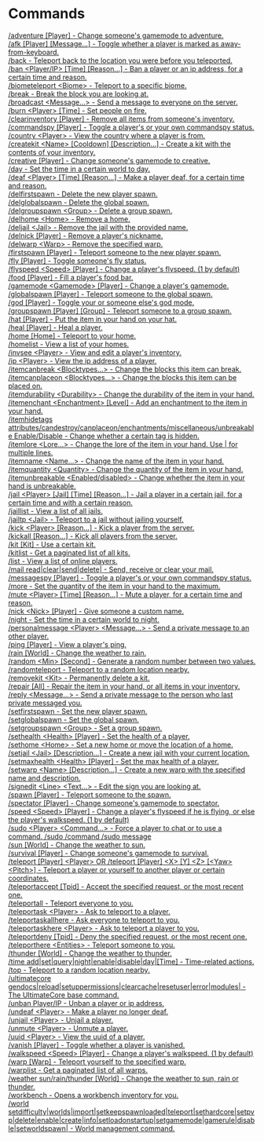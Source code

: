 Commands
====

[/adventure \[Player\] - Change someone's gamemode to adventure.](commands/adventure.md)<br>
[/afk \[Player\] \[Message…\] - Toggle whether a player is marked as away-from-keyboard.](commands/afk.md)<br>
[/back - Teleport back to the location you were before you teleported.](commands/back.md)<br>
[/ban \<Player/IP\> \[Time\] \[Reason…\] - Ban a player or an ip address, for a certain time and reason.](commands/ban.md)<br>
[/biometeleport \<Biome\> - Teleport to a specific biome.](commands/biometeleport.md)<br>
[/break - Break the block you are looking at.](commands/break.md)<br>
[/broadcast \<Message…\> - Send a message to everyone on the server.](commands/broadcast.md)<br>
[/burn \<Player\> \[Time\] - Set people on fire.](commands/burn.md)<br>
[/clearinventory \[Player\] - Remove all items from someone's inventory.](commands/clearinventory.md)<br>
[/commandspy \[Player\] - Toggle a player's or your own commandspy status.](commands/commandspy.md)<br>
[/country \<Player\> - View the country where a player is from.](commands/country.md)<br>
[/createkit \<Name\> \[Cooldown\] \[Description…\] - Create a kit with the contents of your inventory.](commands/createkit.md)<br>
[/creative \[Player\] - Change someone's gamemode to creative.](commands/creative.md)<br>
[/day - Set the time in a certain world to day.](commands/day.md)<br>
[/deaf \<Player\> \[Time\] \[Reason…\] - Make a player deaf, for a certain time and reason.](commands/deaf.md)<br>
[/delfirstspawn - Delete the new player spawn.](commands/delfirstspawn.md)<br>
[/delglobalspawn - Delete the global spawn.](commands/delglobalspawn.md)<br>
[/delgroupspawn \<Group\> - Delete a group spawn.](commands/delgroupspawn.md)<br>
[/delhome \<Home\> - Remove a home.](commands/delhome.md)<br>
[/deljail \<Jail\> - Remove the jail with the provided name.](commands/deljail.md)<br>
[/delnick \[Player\] - Remove a player's nickname.](commands/delnick.md)<br>
[/delwarp \<Warp\> - Remove the specified warp.](commands/delwarp.md)<br>
[/firstspawn \[Player\] - Teleport someone to the new player spawn.](commands/firstspawn.md)<br>
[/fly \[Player\] - Toggle someone's fly status.](commands/fly.md)<br>
[/flyspeed \<Speed\> \[Player\] - Change a player's flyspeed. (1 by default)](commands/flyspeed.md)<br>
[/food \[Player\] - Fill a player's food bar.](commands/food.md)<br>
[/gamemode \<Gamemode\> \[Player\] - Change a player's gamemode.](commands/gamemode.md)<br>
[/globalspawn \[Player\] - Teleport someone to the global spawn.](commands/globalspawn.md)<br>
[/god \[Player\] - Toggle your or someone else's god mode.](commands/god.md)<br>
[/groupspawn \[Player\] \[Group\] - Teleport someone to a group spawn.](commands/groupspawn.md)<br>
[/hat \[Player\] - Put the item in your hand on your hat.](commands/hat.md)<br>
[/heal \[Player\] - Heal a player.](commands/heal.md)<br>
[/home \[Home\] - Teleport to your home.](commands/home.md)<br>
[/homelist - View a list of your homes.](commands/homelist.md)<br>
[/invsee \<Player\> - View and edit a player's inventory.](commands/invsee.md)<br>
[/ip \<Player\> - View the ip address of a player.](commands/ip.md)<br>
[/itemcanbreak \<Blocktypes…\> - Change the blocks this item can break.](commands/itemcanbreak.md)<br>
[/itemcanplaceon \<Blocktypes…\> - Change the blocks this item can be placed on.](commands/itemcanplaceon.md)<br>
[/itemdurability \<Durability\> - Change the durability of the item in your hand.](commands/itemdurability.md)<br>
[/itemenchant \<Enchantment\> \[Level\] - Add an enchantment to the item in your hand.](commands/itemenchant.md)<br>
[/itemhidetags attributes/candestroy/canplaceon/enchantments/miscellaneous/unbreakable Enable/Disable - Change whether a certain tag is hidden.](commands/itemhidetags.md)<br>
[/itemlore \<Lore…\> - Change the lore of the item in your hand. Use | for multiple lines.](commands/itemlore.md)<br>
[/itemname \<Name…\> - Change the name of the item in your hand.](commands/itemname.md)<br>
[/itemquantity \<Quantity\> - Change the quantity of the item in your hand.](commands/itemquantity.md)<br>
[/itemunbreakable \<Enabled/disabled\> - Change whether the item in your hand is unbreakable.](commands/itemunbreakable.md)<br>
[/jail \<Player\> \[Jail\] \[Time\] \[Reason…\] - Jail a player in a certain jail, for a certain time and with a certain reason.](commands/jail.md)<br>
[/jaillist - View a list of all jails.](commands/jaillist.md)<br>
[/jailtp \<Jail\> - Teleport to a jail without jailing yourself.](commands/jailtp.md)<br>
[/kick \<Player\> \[Reason…\] - Kick a player from the server.](commands/kick.md)<br>
[/kickall \[Reason…\] - Kick all players from the server.](commands/kickall.md)<br>
[/kit \[Kit\] - Use a certain kit.](commands/kit.md)<br>
[/kitlist - Get a paginated list of all kits.](commands/kitlist.md)<br>
[/list - View a list of online players.](commands/list.md)<br>
[/mail read|clear|send|delete| - Send, receive or clear your mail.](commands/mail.md)<br>
[/messagespy \[Player\] - Toggle a player's or your own commandspy status.](commands/messagespy.md)<br>
[/more - Set the quantity of the item in your hand to the maximum.](commands/more.md)<br>
[/mute \<Player\> \[Time\] \[Reason…\] - Mute a player, for a certain time and reason.](commands/mute.md)<br>
[/nick \<Nick\> \[Player\] - Give someone a custom name.](commands/nick.md)<br>
[/night - Set the time in a certain world to night.](commands/night.md)<br>
[/personalmessage \<Player\> \<Message…\> - Send a private message to an other player.](commands/personalmessage.md)<br>
[/ping \[Player\] - View a player's ping.](commands/ping.md)<br>
[/rain \[World\] - Change the weather to rain.](commands/rain.md)<br>
[/random \<Min\> \[Second\] - Generate a random number between two values.](commands/random.md)<br>
[/randomteleport - Teleport to a random location nearby.](commands/randomteleport.md)<br>
[/removekit \<Kit\> - Permanently delete a kit.](commands/removekit.md)<br>
[/repair \[All\] - Repair the item in your hand, or all items in your inventory.](commands/repair.md)<br>
[/reply \<Message…\> - Send a private message to the person who last private messaged you.](commands/reply.md)<br>
[/setfirstspawn - Set the new player spawn.](commands/setfirstspawn.md)<br>
[/setglobalspawn - Set the global spawn.](commands/setglobalspawn.md)<br>
[/setgroupspawn \<Group\> - Set a group spawn.](commands/setgroupspawn.md)<br>
[/sethealth \<Health\> \[Player\] - Set the health of a player.](commands/sethealth.md)<br>
[/sethome \<Home\> - Set a new home or move the location of a home.](commands/sethome.md)<br>
[/setjail \<Jail\> \[Description…\] - Create a new jail with your current location.](commands/setjail.md)<br>
[/setmaxhealth \<Health\> \[Player\] - Set the max health of a player.](commands/setmaxhealth.md)<br>
[/setwarp \<Name\> \[Description…\] - Create a new warp with the specified name and description.](commands/setwarp.md)<br>
[/signedit \<Line\> \<Text…\> - Edit the sign you are looking at.](commands/signedit.md)<br>
[/spawn \[Player\] - Teleport someone to the spawn.](commands/spawn.md)<br>
[/spectator \[Player\] - Change someone's gamemode to spectator.](commands/spectator.md)<br>
[/speed \<Speed\> \[Player\] - Change a player's flyspeed if he is flying, or else the player's walkspeed. (1 by default)](commands/speed.md)<br>
[/sudo \<Player\> \<Command…\> - Force a player to chat or to use a command.
/sudo <Player> /command
/sudo <Player> message](commands/sudo.md)<br>
[/sun \[World\] - Change the weather to sun.](commands/sun.md)<br>
[/survival \[Player\] - Change someone's gamemode to survival.](commands/survival.md)<br>
[/teleport \[Player\] \<Player\> OR /teleport \[Player\] \<X\> \[Y\] \<Z\> \[\<Yaw\> \<Pitch\>\] - Teleport a player or yourself to another player or certain coordinates.](commands/teleport.md)<br>
[/teleportaccept \[Tpid\] - Accept the specified request, or the most recent one.](commands/teleportaccept.md)<br>
[/teleportall - Teleport everyone to you.](commands/teleportall.md)<br>
[/teleportask \<Player\> - Ask to teleport to a player.](commands/teleportask.md)<br>
[/teleportaskallhere - Ask everyone to teleport to you.](commands/teleportaskallhere.md)<br>
[/teleportaskhere \<Player\> - Ask to teleport a player to you.](commands/teleportaskhere.md)<br>
[/teleportdeny \[Tpid\] - Deny the specified request, or the most recent one.](commands/teleportdeny.md)<br>
[/teleporthere \<Entities\> - Teleport someone to you.](commands/teleporthere.md)<br>
[/thunder \[World\] - Change the weather to thunder.](commands/thunder.md)<br>
[/time add|set|query|night|enable|disable|day|\[Time\] - Time-related actions.](commands/time.md)<br>
[/top - Teleport to a random location nearby.](commands/top.md)<br>
[/ultimatecore gendocs|reload|setuppermissions|clearcache|resetuser|error|modules| - The UltimateCore base command.](commands/ultimatecore.md)<br>
[/unban Player/IP - Unban a player or ip address.](commands/unban.md)<br>
[/undeaf \<Player\> - Make a player no longer deaf.](commands/undeaf.md)<br>
[/unjail \<Player\> - Unjail a player.](commands/unjail.md)<br>
[/unmute \<Player\> - Unmute a player.](commands/unmute.md)<br>
[/uuid \<Player\> - View the uuid of a player.](commands/uuid.md)<br>
[/vanish \[Player\] - Toggle whether a player is vanished.](commands/vanish.md)<br>
[/walkspeed \<Speed\> \[Player\] - Change a player's walkspeed. (1 by default)](commands/walkspeed.md)<br>
[/warp \[Warp\] - Teleport yourself to the specified warp.](commands/warp.md)<br>
[/warplist - Get a paginated list of all warps.](commands/warplist.md)<br>
[/weather sun/rain/thunder \[World\] - Change the weather to sun, rain or thunder.](commands/weather.md)<br>
[/workbench - Opens a workbench inventory for you.](commands/workbench.md)<br>
[/world setdifficulty|worlds|import|setkeepspawnloaded|teleport|sethardcore|setpvp|delete|enable|create|info|setloadonstartup|setgamemode|gamerule|disable|setworldspawn| - World management command.](commands/world.md)<br>

